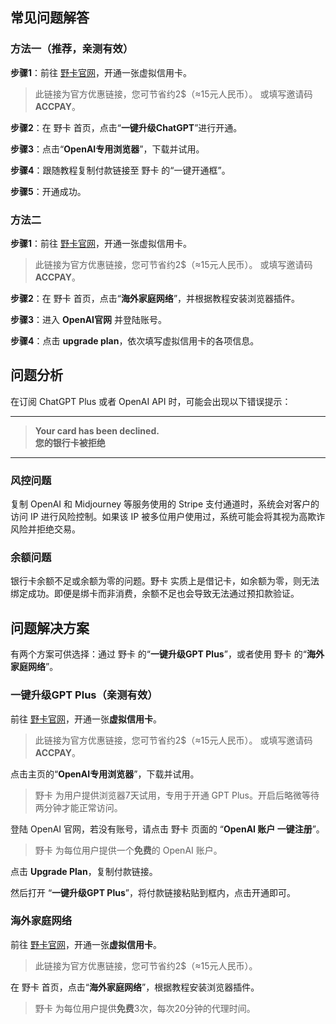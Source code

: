 ## 常见问题解答

### 方法一（推荐，亲测有效）

**步骤1**：前往 [野卡官网](https://bit.ly/bewildcard)，开通一张虚拟信用卡。

> 此链接为官方优惠链接，您可节省约2$（≈15元人民币）。
> 或填写邀请码 **ACCPAY**。

**步骤2**：在 野卡 首页，点击“**一键升级ChatGPT**”进行开通。

**步骤3**：点击“**OpenAI专用浏览器**”，下载并试用。

**步骤4**：跟随教程复制付款链接至 野卡 的“一键开通框”。

**步骤5**：开通成功。

### 方法二

**步骤1**：前往 [野卡官网](https://bit.ly/bewildcard)，开通一张虚拟信用卡。

> 此链接为官方优惠链接，您可节省约2$（≈15元人民币）。
> 或填写邀请码 **ACCPAY**。

**步骤2**：在 野卡 首页，点击“**海外家庭网络**”，并根据教程安装浏览器插件。

**步骤3**：进入 **OpenAI官网** 并登陆账号。

**步骤4**：点击 **upgrade plan**，依次填写虚拟信用卡的各项信息。

## 问题分析

在订阅 ChatGPT Plus 或者 OpenAI API 时，可能会出现以下错误提示：

---

> **Your card has been declined.**  
> **您的银行卡被拒绝**

---

### 风控问题

复制 OpenAI 和 Midjourney 等服务使用的 Stripe 支付通道时，系统会对客户的访问 IP 进行风险控制。如果该 IP 被多位用户使用过，系统可能会将其视为高欺诈风险并拒绝交易。

### 余额问题

银行卡余额不足或余额为零的问题。野卡 实质上是借记卡，如余额为零，则无法绑定成功。即便是绑卡而非消费，余额不足也会导致无法通过预扣款验证。

## 问题解决方案

有两个方案可供选择：通过 野卡 的“**一键升级GPT Plus**”，或者使用 野卡 的“**海外家庭网络**”。

### 一键升级GPT Plus（亲测有效）

前往 [野卡官网](https://bit.ly/bewildcard)，开通一张**虚拟信用卡**。

> 此链接为官方优惠链接，您可节省约2$（≈15元人民币）。
> 或填写邀请码 **ACCPAY**。

点击主页的“**OpenAI专用浏览器**”，下载并试用。

> 野卡 为用户提供浏览器7天试用，专用于开通 GPT Plus。开启后略微等待两分钟才能正常访问。

登陆 OpenAI 官网，若没有账号，请点击 野卡 页面的 “**OpenAI 账户 一键注册**”。

> 野卡 为每位用户提供一个**免费**的 OpenAI 账户。

点击 **Upgrade Plan**，复制付款链接。

然后打开 “**一键升级GPT Plus**”，将付款链接粘贴到框内，点击开通即可。

### 海外家庭网络

前往 [野卡官网](https://bit.ly/bewildcard)，开通一张**虚拟信用卡**。

> 此链接为官方优惠链接，您可节省约2$（≈15元人民币）。

在 野卡 首页，点击“**海外家庭网络**”，根据教程安装浏览器插件。

> 野卡 为每位用户提供**免费**3次，每次20分钟的代理时间。